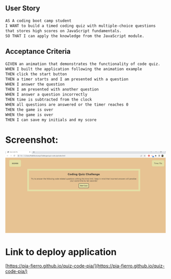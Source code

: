 ## User Story

```
AS A coding boot camp student
I WANT to build a timed coding quiz with multiple-choice questions
that stores high scores on JavaScript fundamentals.  
SO THAT I can apply the knowledge from the JavaScript module.
```

## Acceptance Criteria

```
GIVEN an animation that demonstrates the functionality of code quiz.
WHEN I built the application following the animation example
THEN click the start button
THEN a timer starts and I am presented with a question
WHEN I answer the question
THEN I am presented with another question
WHEN I answer a question incorrectly
THEN time is subtracted from the clock
WHEN all questions are answered or the timer reaches 0
THEN the game is over
WHEN the game is over
THEN I can save my initials and my score
```

# Screenshot:
![Code quiz](./Assets/images/screenshot.jpg)

# Link to deploy application
[https://pia-fierro.github.io/quiz-code-pia/](https://pia-fierro.github.io/quiz-code-pia/)

